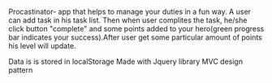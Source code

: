 Procastinator- app that helps to manage your duties in a fun way. A user can add task in his  task list. Then when user complites the task, he/she click button "complete" and some points added to your hero(green progress bar indicates your success).After user get some particular amount of points his level will update.

Data is is stored in localStorage
Made with Jquery library
MVC design pattern
